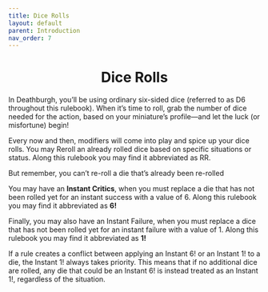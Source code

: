 ```yaml
---
title: Dice Rolls
layout: default
parent: Introduction
nav_order: 7
---
```

<link rel="stylesheet" href="style.css">
<h1 style="text-align: center;"> Dice Rolls</h1>

In Deathburgh, you’ll be using ordinary six-sided dice (referred to as D6 throughout this rulebook). When it’s time to roll, grab the number of dice needed for the action, based on your miniature’s profile—and let the luck (or misfortune) begin!

Every now and then, modifiers will come into play and spice up your dice rolls. You may Reroll an already rolled dice based on specific situations or status. Along this rulebook you may find it abbreviated as RR.

But remember, you can’t re-roll a die that’s already been re-rolled

You may have an **Instant Critics**, when you must replace a die that has not been rolled yet for an instant success with a value of 6. Along this rulebook you may find it abbreviated as **6!**

Finally, you may also have an Instant Failure, when you must replace a dice that has not been rolled yet for an instant failure with a value of 1. Along this rulebook you may find it abbreviated as **1!**

If a rule creates a conflict between applying an Instant 6! or an Instant 1! to a die, the Instant 1! always takes priority. This means that if no additional dice are rolled, any die that could be
an Instant 6! is instead treated as an Instant 1!, regardless of the situation.


